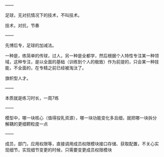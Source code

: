 ——

足球，无对抗情况下的技术，不叫技术。

技术，对抗，节奏

——

先博后专，足球的加减法。

一种是，练简单的传球，过人，另一种是全都学，然后根据个人特性专注某一种领域，这种专注，是以全面的基础（训练到个人的极致）作为前提的，只会某一种技能，不全面的，在专精之前已经被淘汰了。

旗帜型人才。

——

本质就是练习时长，一周7练

——

模型中，哪一块核心（值得投乳资源），哪一块功能变化多且细，就把哪一块拆分解耦的更细颗粒度一点

——

成员，部门，应用权限等，直接调用成员权限模块接口存储、获取配置，不关心实现细节，实现细节变更的时候，只需要变更成员权限模块